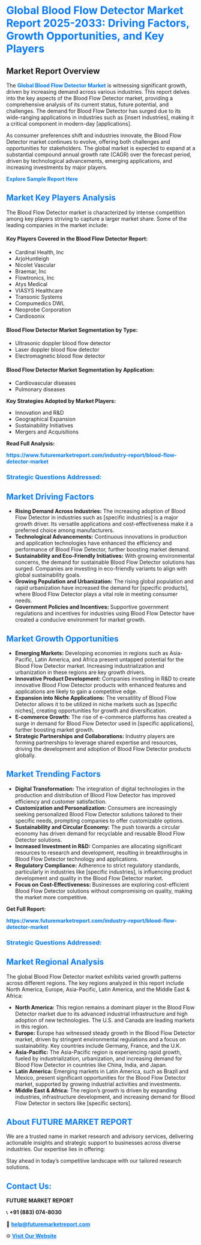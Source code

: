 <h1 style="color: #007BFF;">Global Blood Flow Detector Market Report 2025-2033: Driving Factors, Growth Opportunities, and Key Players</h1>

<section id="overview">
<h2>Market Report Overview</h2>
<p>The <a href="https://www.futuremarketreport.com/industry-report/blood-flow-detector-market" style="color: #007BFF; text-decoration: none;"><strong>Global Blood Flow Detector Market</strong></a> is witnessing significant growth, driven by increasing demand across various industries. This report delves into the key aspects of the Blood Flow Detector market, providing a comprehensive analysis of its current status, future potential, and challenges. The demand for Blood Flow Detector has surged due to its wide-ranging applications in industries such as [insert industries], making it a critical component in modern-day [applications].</p>
<p>As consumer preferences shift and industries innovate, the Blood Flow Detector market continues to evolve, offering both challenges and opportunities for stakeholders. The global market is expected to expand at a substantial compound annual growth rate (CAGR) over the forecast period, driven by technological advancements, emerging applications, and increasing investments by major players.</p>
</section>

<section id="overview">
<p><a href="https://www.futuremarketreport.com/request-sample/reportId=84642" style="color: #007BFF; text-decoration: none;"><strong>Explore Sample Report Here</strong></a></p>
</section>

<section id="key-players">
<h2 style="color: #007BFF;">Market Key Players Analysis</h2>
<p>The Blood Flow Detector market is characterized by intense competition among key players striving to capture a larger market share. Some of the leading companies in the market include:</p>
<h4>Key Players Covered in the Blood Flow Detector Report:</h4>
<ul><li>Cardinal Health, Inc</li><li>ArjoHuntleigh</li><li>Nicolet Vascular</li><li>Braemar, Inc</li><li>Flowtronics, Inc</li><li>Atys Medical</li><li>VIASYS Healthcare</li><li>Transonic Systems</li><li>Compumedics DWL</li><li>Neoprobe Corporation</li><li>Cardiosonix</li></ul>
<h4>Blood Flow Detector Market Segmentation by Type:</h4>
<ul><li>Ultrasonic doppler blood flow detector</li><li>Laser doppler blood flow detector</li><li>Electromagnetic blood flow detector</li></ul>

<h4>Blood Flow Detector Market Segmentation by Application:</h4>
<ul><li>Cardiovascular diseases</li><li>Pulmonary diseases</li></ul>
<p><strong>Key Strategies Adopted by Market Players:</strong></p>
<ul>
<li>Innovation and R&D</li>
<li>Geographical Expansion</li>
<li>Sustainability Initiatives</li>
<li>Mergers and Acquisitions</li>
</ul>
</section>

<section>
<p><strong>Read Full Analysis: </strong></p><a href="https://www.futuremarketreport.com/industry-report/blood-flow-detector-market" style="color: #007BFF; text-decoration: none;"><strong>https://www.futuremarketreport.com/industry-report/blood-flow-detector-market</strong></a>
<h3 style="color: #007BFF;">Strategic Questions Addressed:</h3>
</section>

<section id="driving-factors">
<h2 style="color: #007BFF;">Market Driving Factors</h2>
<ul>
<li><strong>Rising Demand Across Industries:</strong> The increasing adoption of Blood Flow Detector in industries such as [specific industries] is a major growth driver. Its versatile applications and cost-effectiveness make it a preferred choice among manufacturers.</li>
<li><strong>Technological Advancements:</strong> Continuous innovations in production and application technologies have enhanced the efficiency and performance of Blood Flow Detector, further boosting market demand.</li>
<li><strong>Sustainability and Eco-Friendly Initiatives:</strong> With growing environmental concerns, the demand for sustainable Blood Flow Detector solutions has surged. Companies are investing in eco-friendly variants to align with global sustainability goals.</li>
<li><strong>Growing Population and Urbanization:</strong> The rising global population and rapid urbanization have increased the demand for [specific products], where Blood Flow Detector plays a vital role in meeting consumer needs.</li>
<li><strong>Government Policies and Incentives:</strong> Supportive government regulations and incentives for industries using Blood Flow Detector have created a conducive environment for market growth.</li>
</ul>
</section>

<section id="growth-opportunities">
<h2 style="color: #007BFF;">Market Growth Opportunities</h2>
<ul>
<li><strong>Emerging Markets:</strong> Developing economies in regions such as Asia-Pacific, Latin America, and Africa present untapped potential for the Blood Flow Detector market. Increasing industrialization and urbanization in these regions are key growth drivers.</li>
<li><strong>Innovative Product Development:</strong> Companies investing in R&D to create innovative Blood Flow Detector products with enhanced features and applications are likely to gain a competitive edge.</li>
<li><strong>Expansion into Niche Applications:</strong> The versatility of Blood Flow Detector allows it to be utilized in niche markets such as [specific niches], creating opportunities for growth and diversification.</li>
<li><strong>E-commerce Growth:</strong> The rise of e-commerce platforms has created a surge in demand for Blood Flow Detector used in [specific applications], further boosting market growth.</li>
<li><strong>Strategic Partnerships and Collaborations:</strong> Industry players are forming partnerships to leverage shared expertise and resources, driving the development and adoption of Blood Flow Detector products globally.</li>
</ul>
</section>

<section id="trending-factors">
<h2 style="color: #007BFF;">Market Trending Factors</h2>
<ul>
<li><strong>Digital Transformation:</strong> The integration of digital technologies in the production and distribution of Blood Flow Detector has improved efficiency and customer satisfaction.</li>
<li><strong>Customization and Personalization:</strong> Consumers are increasingly seeking personalized Blood Flow Detector solutions tailored to their specific needs, prompting companies to offer customizable options.</li>
<li><strong>Sustainability and Circular Economy:</strong> The push towards a circular economy has driven demand for recyclable and reusable Blood Flow Detector solutions.</li>
<li><strong>Increased Investment in R&D:</strong> Companies are allocating significant resources to research and development, resulting in breakthroughs in Blood Flow Detector technology and applications.</li>
<li><strong>Regulatory Compliance:</strong> Adherence to strict regulatory standards, particularly in industries like [specific industries], is influencing product development and quality in the Blood Flow Detector market.</li>
<li><strong>Focus on Cost-Effectiveness:</strong> Businesses are exploring cost-efficient Blood Flow Detector solutions without compromising on quality, making the market more competitive.</li>
</ul>
</section>

<section>
<p><strong>Get Full Report: </strong></p><a href="https://www.futuremarketreport.com/industry-report/blood-flow-detector-market" style="color: #007BFF; text-decoration: none;"><strong>https://www.futuremarketreport.com/industry-report/blood-flow-detector-market</strong></a>
<h3 style="color: #007BFF;">Strategic Questions Addressed:</h3>
</section>


<section id="regional-analysis">
<h2 style="color: #007BFF;">Market Regional Analysis</h2>
<p>The global Blood Flow Detector market exhibits varied growth patterns across different regions. The key regions analyzed in this report include North America, Europe, Asia-Pacific, Latin America, and the Middle East & Africa:</p>
<ul>
<li><strong>North America:</strong> This region remains a dominant player in the Blood Flow Detector market due to its advanced industrial infrastructure and high adoption of new technologies. The U.S. and Canada are leading markets in this region.</li>
<li><strong>Europe:</strong> Europe has witnessed steady growth in the Blood Flow Detector market, driven by stringent environmental regulations and a focus on sustainability. Key countries include Germany, France, and the U.K.</li>
<li><strong>Asia-Pacific:</strong> The Asia-Pacific region is experiencing rapid growth, fueled by industrialization, urbanization, and increasing demand for Blood Flow Detector in countries like China, India, and Japan.</li>
<li><strong>Latin America:</strong> Emerging markets in Latin America, such as Brazil and Mexico, present significant opportunities for the Blood Flow Detector market, supported by growing industrial activities and investments.</li>
<li><strong>Middle East & Africa:</strong> The region’s growth is driven by expanding industries, infrastructure development, and increasing demand for Blood Flow Detector in sectors like [specific sectors].</li>
</ul>
</section>

<footer>
<h2 style="color: #007BFF;">About FUTURE MARKET REPORT</h2>
<p>We are a trusted name in market research and advisory services, delivering actionable insights and strategic support to businesses across diverse industries. Our expertise lies in offering:</p>

<p>Stay ahead in today’s competitive landscape with our tailored research solutions.</p>

<h2 style="color: #007BFF;">Contact Us:</h2>
<p><strong>FUTURE MARKET REPORT</strong></p>
<p>📞 <strong>+91 (883) 074-8030</strong></p>
<p>📧 <strong><a href="mailto:help@futuremarketreport.com" style="color: #007BFF;">help@futuremarketreport.com</a></strong></p>
<p>🌐 <strong><a href="https://www.futuremarketreport.com/" style="color: #007BFF;">Visit Our Website</a></strong></p>
</footer>